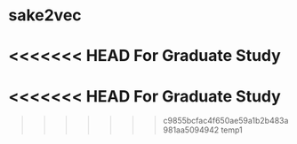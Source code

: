# sake2vec
<<<<<<< HEAD
For Graduate Study
=======
<<<<<<< HEAD
For Graduate Study
=======
>>>>>>> c9855bcfac4f650ae59a1b2b483a981aa5094942
>>>>>>> temp1
